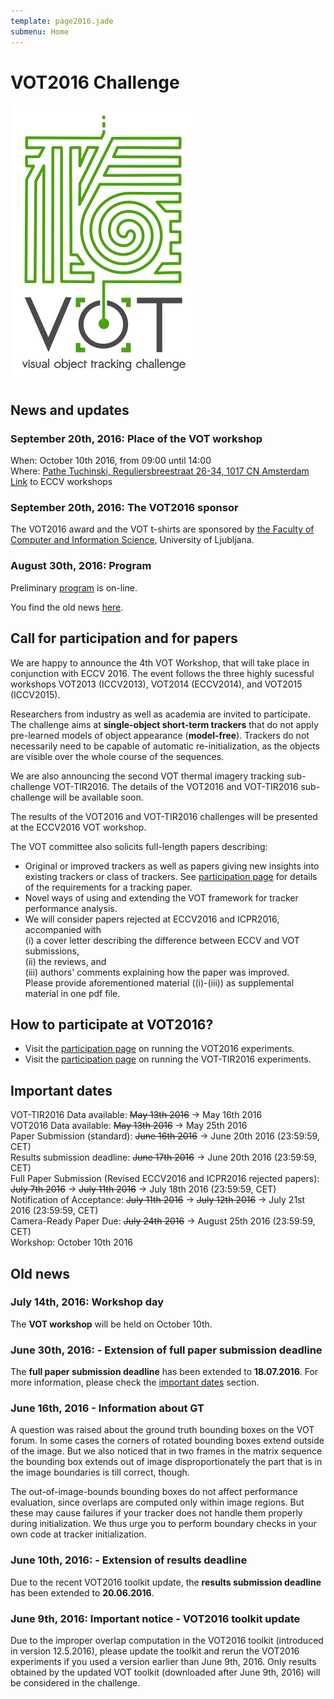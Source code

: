 ```yaml
---
template: page2016.jade
submenu: Home
---
```


# VOT2016 Challenge

<img class="logo float-right frame" src="../img/vot2016_logo_website_large.png" alt="VOT2016" />

## News and updates

### September 20th, 2016:</a> Place of the VOT workshop

When: October 10th 2016, from 09:00 until 14:00 <br>
Where: <a href="https://www.google.nl/maps/place/Path%C3%A9+Tuschinski/@52.3664394,4.8946742,15z/data=!4m5!3m4!1s0x0:0x5398991b8de1d006!8m2!3d52.3664394!4d4.8946742">
Pathe Tuchinski, Reguliersbreestraat 26-34, 1017 CN Amsterdam</a> <br>
<a href="http://www.eccv2016.org/workshops/">Link</a> to ECCV workshops


### September 20th, 2016:</a> The VOT2016 sponsor
The VOT2016 award and the VOT t-shirts are sponsored by <a href="https://www.fri.uni-lj.si/">the Faculty of Computer and Information Science</a>, University of Ljubljana.



### August 30th, 2016:</a> Program

Preliminary <a href="http://www.votchallenge.net/vot2016/program.html">program</a> is on-line. 


You find the old news 
<a href="http://www.votchallenge.net/vot2016/index.html#old_news">here</a>.


## Call for participation and for papers
We are happy to announce the 4th VOT Workshop, that will take place in conjunction with ECCV 2016.
The event follows the three highly sucessful workshops VOT2013 (ICCV2013), VOT2014 (ECCV2014), and VOT2015 (ICCV2015).

Researchers from industry as well as academia are invited to participate. The challenge aims at **single-object short-term trackers** that do not apply pre-learned models of object appearance (**model-free**). Trackers do not necessarily need to be capable of automatic re-initialization, as the objects are visible over the whole course of the sequences.

We are also announcing the second VOT thermal imagery tracking sub-challenge VOT-TIR2016. The details of the VOT2016 and VOT-TIR2016 sub-challenge will be available soon.

The results of the VOT2016 and VOT-TIR2016 challenges will be presented at the ECCV2016 VOT workshop.

The VOT committee also solicits full-length papers describing:

 * Original or improved trackers as well as papers giving new insights into existing trackers or class of trackers. See [participation page](/vot2016/participation.html) for details of the requirements for a tracking paper.
 * Novel ways of using and extending the VOT framework for tracker performance analysis.
 * We will consider papers rejected at ECCV2016 and ICPR2016, accompanied with <br> 
 (i) a cover letter describing the difference between ECCV and VOT submissions, <br> 
 (ii) the reviews, and <br> 
 (iii) authors' comments explaining how the paper was improved. <br> 
 Please provide aforementioned material ((i)-(iii)) as supplemental material in one pdf file.


## How to participate at VOT2016?

 * Visit the [participation page](/vot2016/participation.html) on running the VOT2016 experiments.
 * Visit the [participation page](/vot2016/participation.html) on running the VOT-TIR2016 experiments.


## <a name="important_dates"></a>Important dates

VOT-TIR2016 Data available: ~~May 13th 2016~~ -> May 16th 2016 <br>
VOT2016 Data available: ~~May 13th 2016~~ -> May 25th 2016 <br>
Paper Submission (standard): ~~June 16th 2016~~ -> June 20th 2016 (23:59:59, CET) <br>
Results submission deadline: ~~June 17th 2016~~ -> June 20th 2016 (23:59:59, CET) <br>
Full Paper Submission (Revised ECCV2016 and ICPR2016 rejected papers): ~~July 7th 2016~~ -> ~~July 11th 2016~~ -> July 18th 2016 (23:59:59, CET) <br>
Notification of Acceptance: ~~July 11th 2016~~ -> ~~July 12th 2016~~ -> July 21st 2016 (23:59:59, CET) <br>
Camera-Ready Paper Due: ~~July 24th 2016~~ -> August 25th 2016 (23:59:59, CET) <br>
Workshop: October 10th 2016 <br>


## Old news <a name="old_news"></a>

### July 14th, 2016: <a name="info_20160714"></a>Workshop day

The **VOT workshop** will be held on October 10th. 


### June 30th, 2016: - <a name="info_20160630"></a>Extension of full paper submission deadline

The **full paper submission deadline** has been extended to **18.07.2016**. 
For more information, please check the 
<a href="http://www.votchallenge.net/vot2016/index.html#important_dates">important dates</a> section.

### June 16th, 2016 - <a name="info_20160616"></a>Information about GT

A question was raised about the ground truth bounding boxes on the VOT forum. In some cases the 
corners of rotated bounding boxes extend outside of the image. But we also noticed that in two 
frames in the matrix sequence the bounding box extends out of image disproportionately the part 
that is in the image boundaries is till correct, though.

The out-of-image-bounds bounding boxes do not affect performance evaluation, since overlaps are 
computed only within image regions. But these may cause failures if your tracker does not handle 
them properly during initialization. We thus urge you to perform boundary checks in your own 
code at tracker initialization.


### June 10th, 2016: - <a name="info_20160610"></a>Extension of results deadline</a>

Due to the recent VOT2016 toolkit update, the **results submission deadline** has been extended 
to **20.06.2016**.


### June 9th, 2016: Important notice - <a name="info_20160609"></a>VOT2016 toolkit update</a>

Due to the improper overlap computation in the VOT2016 toolkit (introduced in version 12.5.2016), 
please update the toolkit and rerun the VOT2016 experiments if you used a version earlier than June 9th, 2016.
Only results obtained by the updated VOT toolkit (downloaded after June 9th, 2016) will be considered in the 
challenge.
